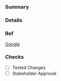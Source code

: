 ### Summary
### Details
### Ref
[Google](www.google.com)

### Checks
- [ ] Tested Changes
- [ ] Stakeholder Approval
